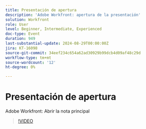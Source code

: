 ```yaml
---
title: Presentación de apertura
description: 'Adobe Workfront: apertura de la presentación'
solution: Workfront
role: User
level: Beginner, Intermediate, Experienced
doc-type: Event
duration: 949
last-substantial-update: 2024-08-29T00:00:00Z
jira: KT-16098
source-git-commit: 34eef234c654a62ad30929b99dcb4d09af48c29d
workflow-type: tm+mt
source-wordcount: '12'
ht-degree: 0%

---
```



# Presentación de apertura

Adobe Workfront: Abrir la nota principal

>[!VIDEO](https://video.tv.adobe.com/v/3454485/?learn=on&captions=spa)
